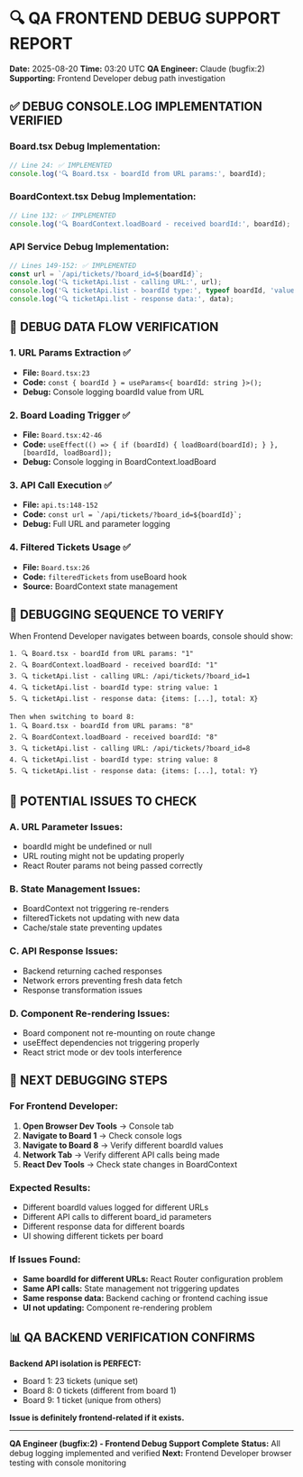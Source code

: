 # 🔍 QA FRONTEND DEBUG SUPPORT REPORT

**Date:** 2025-08-20
**Time:** 03:20 UTC
**QA Engineer:** Claude (bugfix:2)
**Supporting:** Frontend Developer debug path investigation

## ✅ DEBUG CONSOLE.LOG IMPLEMENTATION VERIFIED

### **Board.tsx Debug Implementation:**
```typescript
// Line 24: ✅ IMPLEMENTED
console.log('🔍 Board.tsx - boardId from URL params:', boardId);
```

### **BoardContext.tsx Debug Implementation:**
```typescript
// Line 132: ✅ IMPLEMENTED
console.log('🔍 BoardContext.loadBoard - received boardId:', boardId);
```

### **API Service Debug Implementation:**
```typescript
// Lines 149-152: ✅ IMPLEMENTED
const url = `/api/tickets/?board_id=${boardId}`;
console.log('🔍 ticketApi.list - calling URL:', url);
console.log('🔍 ticketApi.list - boardId type:', typeof boardId, 'value:', boardId);
console.log('🔍 ticketApi.list - response data:', data);
```

## 🎯 DEBUG DATA FLOW VERIFICATION

### **1. URL Params Extraction** ✅
- **File:** `Board.tsx:23`
- **Code:** `const { boardId } = useParams<{ boardId: string }>();`
- **Debug:** Console logging boardId value from URL

### **2. Board Loading Trigger** ✅
- **File:** `Board.tsx:42-46`
- **Code:** `useEffect(() => { if (boardId) { loadBoard(boardId); } }, [boardId, loadBoard]);`
- **Debug:** Console logging in BoardContext.loadBoard

### **3. API Call Execution** ✅
- **File:** `api.ts:148-152`
- **Code:** ``const url = `/api/tickets/?board_id=${boardId}`;``
- **Debug:** Full URL and parameter logging

### **4. Filtered Tickets Usage** ✅
- **File:** `Board.tsx:26`
- **Code:** `filteredTickets` from useBoard hook
- **Source:** BoardContext state management

## 🔬 DEBUGGING SEQUENCE TO VERIFY

When Frontend Developer navigates between boards, console should show:

```
1. 🔍 Board.tsx - boardId from URL params: "1"
2. 🔍 BoardContext.loadBoard - received boardId: "1"
3. 🔍 ticketApi.list - calling URL: /api/tickets/?board_id=1
4. 🔍 ticketApi.list - boardId type: string value: 1
5. 🔍 ticketApi.list - response data: {items: [...], total: X}

Then when switching to board 8:
1. 🔍 Board.tsx - boardId from URL params: "8"
2. 🔍 BoardContext.loadBoard - received boardId: "8"
3. 🔍 ticketApi.list - calling URL: /api/tickets/?board_id=8
4. 🔍 ticketApi.list - boardId type: string value: 8
5. 🔍 ticketApi.list - response data: {items: [...], total: Y}
```

## 🚨 POTENTIAL ISSUES TO CHECK

### **A. URL Parameter Issues:**
- boardId might be undefined or null
- URL routing might not be updating properly
- React Router params not being passed correctly

### **B. State Management Issues:**
- BoardContext not triggering re-renders
- filteredTickets not updating with new data
- Cache/stale state preventing updates

### **C. API Response Issues:**
- Backend returning cached responses
- Network errors preventing fresh data fetch
- Response transformation issues

### **D. Component Re-rendering Issues:**
- Board component not re-mounting on route change
- useEffect dependencies not triggering properly
- React strict mode or dev tools interference

## 🎯 NEXT DEBUGGING STEPS

### **For Frontend Developer:**
1. **Open Browser Dev Tools** → Console tab
2. **Navigate to Board 1** → Check console logs
3. **Navigate to Board 8** → Verify different boardId values
4. **Network Tab** → Verify different API calls being made
5. **React Dev Tools** → Check state changes in BoardContext

### **Expected Results:**
- Different boardId values logged for different URLs
- Different API calls to different board_id parameters
- Different response data for different boards
- UI showing different tickets per board

### **If Issues Found:**
- **Same boardId for different URLs:** React Router configuration problem
- **Same API calls:** State management not triggering updates
- **Same response data:** Backend caching or frontend caching issue
- **UI not updating:** Component re-rendering problem

## 📊 QA BACKEND VERIFICATION CONFIRMS

**Backend API isolation is PERFECT:**
- Board 1: 23 tickets (unique set)
- Board 8: 0 tickets (different from board 1)
- Board 9: 1 ticket (unique from others)

**Issue is definitely frontend-related if it exists.**

---
**QA Engineer (bugfix:2) - Frontend Debug Support Complete**
**Status:** All debug logging implemented and verified
**Next:** Frontend Developer browser testing with console monitoring
